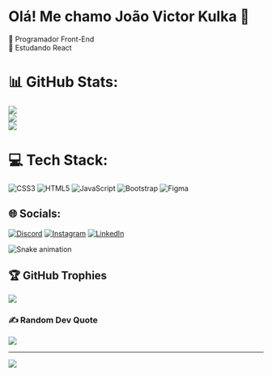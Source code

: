 # Olá! Me chamo João Victor Kulka 👋
🔭 Programador Front-End<br>🌱 Estudando React

# 📊 GitHub Stats:
![](https://github-readme-stats.vercel.app/api?username=JvKulka&theme=merko&hide_border=false&include_all_commits=true&count_private=false)<br/>
![](https://github-readme-streak-stats.herokuapp.com/?user=JvKulka&theme=merko&hide_border=false)<br/>
![](https://github-readme-stats.vercel.app/api/top-langs/?username=JvKulka&theme=merko&hide_border=false&include_all_commits=true&count_private=false&layout=compact)

# 💻 Tech Stack:
![CSS3](https://img.shields.io/badge/css3-%231572B6.svg?style=for-the-badge&logo=css3&logoColor=white) ![HTML5](https://img.shields.io/badge/html5-%23E34F26.svg?style=for-the-badge&logo=html5&logoColor=white) ![JavaScript](https://img.shields.io/badge/javascript-%23323330.svg?style=for-the-badge&logo=javascript&logoColor=%23F7DF1E) ![Bootstrap](https://img.shields.io/badge/bootstrap-%23563D7C.svg?style=for-the-badge&logo=bootstrap&logoColor=white) 	![Figma](https://img.shields.io/badge/figma-%23F24E1E.svg?style=for-the-badge&logo=figma&logoColor=white)

## 🌐 Socials:
[![Discord](https://img.shields.io/badge/Discord-%237289DA.svg?logo=discord&logoColor=white)](htttps://discord.gg/JvKulka#5246) [![Instagram](https://img.shields.io/badge/Instagram-%23E4405F.svg?logo=Instagram&logoColor=white)](https://instagram.com/jvkulkaa) [![LinkedIn](https://img.shields.io/badge/LinkedIn-%230077B5.svg?logo=linkedin&logoColor=white)](https://linkedin.com/in/jvkulka) 

![Snake animation](https://github.com/JvKulka/JvKulka/blob/output/github-contribution-grid-snake.svg)

## 🏆 GitHub Trophies
![](https://github-profile-trophy.vercel.app/?username=JvKulka&theme=radical&no-frame=false&no-bg=true&margin-w=4)

### ✍️ Random Dev Quote
![](https://quotes-github-readme.vercel.app/api?type=horizontal&theme=dark)

---
[![](https://visitcount.itsvg.in/api?id=JvKulka&icon=8&color=3)](https://visitcount.itsvg.in)
 
